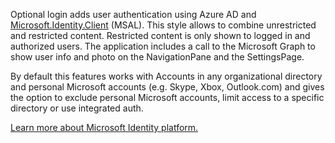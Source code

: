 ﻿Optional login adds user authentication using Azure AD and [Microsoft.Identity.Client](https://www.nuget.org/packages/Microsoft.Identity.Client) (MSAL). 
This style allows to combine unrestricted and restricted content. Restricted content is only shown to logged in and authorized users.
The application includes a call to the Microsoft Graph to show user info and photo on the NavigationPane and the SettingsPage.

By default this features works with Accounts in any organizational directory and personal Microsoft accounts (e.g. Skype, Xbox, Outlook.com) and gives the option to exclude personal Microsoft accounts, limit access to a specific directory or use integrated auth.

[Learn more about Microsoft Identity platform.](https://docs.microsoft.com/azure/active-directory/develop/v2-overview)
